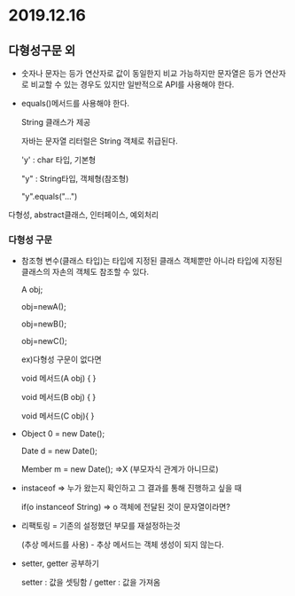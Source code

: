 # 2019.12.16

## 다형성구문 외



- 숫자나 문자는 등가 연산자로 값이 동일한지 비교 가능하지만 문자열은 등가 연산자로 비교할 수 있는 경우도 있지만 일반적으로 API를 사용해야 한다.

- equals()메서드를 사용해야 한다.

  String 클래스가 제공

  자바는 문자열 리터럴은 String 객체로 취급된다.

  'y' : char 타입, 기본형

  "y" : String타입, 객체형(참조형)

  "y".equals("...")



다형성, abstract클래스, 인터페이스, 예외처리



### 다형성 구문

- 참조형 변수(클래스 타입)는 타입에 지정된 클래스 객체뿐만 아니라 타입에 지정된 클래스의 자손의 객체도 참조할 수 있다.

  A obj;

  obj=newA();

  obj=newB();

  obj=newC();

  ex)다형성 구문이 없다면

  void 메서드(A obj) {	}

  void 메서드(B obj) {	}

  void 메서드(C obj){	}

- Object 0 = new Date();

  Date d = new Date();

  Member m = new Date(); =>X (부모자식 관계가 아니므로)



* instaceof => 누가 왔는지 확인하고 그 결과를 통해 진행하고 싶을 때

  if(o instanceof String) => o 객체에 전달된 것이 문자열이라면?



- 리팩토링 = 기존의 설정했던 부모를 재설정하는것

  (추상 메서드를 사용) - 추상 메서드는 객체 생성이 되지 않는다.

- setter, getter 공부하기

  setter : 값을 셋팅함 / getter : 값을 가져옴